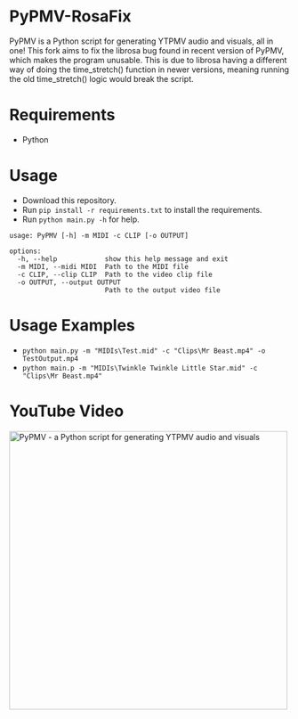 # PyPMV-RosaFix
PyPMV is a Python script for generating YTPMV audio and visuals, all in one! 
This fork aims to fix the librosa bug found in recent version of PyPMV, which makes the program unusable. 
This is due to librosa having a different way of doing the time_stretch() function in newer versions, meaning running the old time_stretch() logic would break the script.
# Requirements
- Python
# Usage
- Download this repository.
- Run ```pip install -r requirements.txt``` to install the requirements.
- Run ```python main.py -h``` for help.
```
usage: PyPMV [-h] -m MIDI -c CLIP [-o OUTPUT]

options:
  -h, --help            show this help message and exit
  -m MIDI, --midi MIDI  Path to the MIDI file
  -c CLIP, --clip CLIP  Path to the video clip file
  -o OUTPUT, --output OUTPUT
                        Path to the output video file
```
# Usage Examples
- ```python main.py -m "MIDIs\Test.mid" -c "Clips\Mr Beast.mp4" -o TestOutput.mp4```
- ```python main.p -m "MIDIs\Twinkle Twinkle Little Star.mid" -c "Clips\Mr Beast.mp4"```
# YouTube Video
[<img src="https://img.youtube.com/vi/KvH-a5EOg7A/maxresdefault.jpg" width="500px" alt="PyPMV - a Python script for generating YTPMV audio and visuals">](https://youtu.be/KvH-a5EOg7A)
